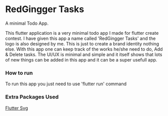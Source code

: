 # RedGingger Tasks
A minimal Todo App.

This flutter application is a very minimal todo app I made for flutter create contest. I have given this app a name called 'RedGingger Tasks' and the logo is also designed by me. This is just to create a brand identity nothing else.
With this app one can keep track of the works he/she need to do, Add & Delete tasks. The UI/UX is minimal and simple and it itself shows that lots of new things can be added in this app and it can be a super usefull app.

### How to run
To run this app you just need to use 'flutter run' command

### Extra Packages Used
[Flutter Svg](https://pub.dartlang.org/packages/flutter_svg)
